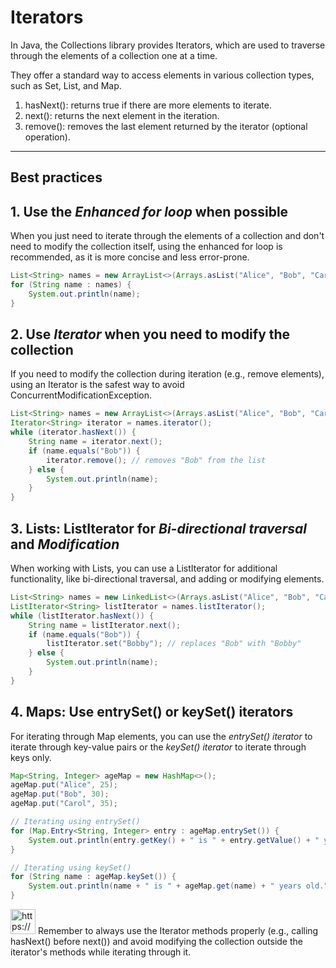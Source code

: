 # Iterators

In Java, the Collections library provides Iterators, which are used to traverse through the elements of a collection one at a time.

They offer a standard way to access elements in various collection types, such as Set, List, and Map. 

1. hasNext(): returns true if there are more elements to iterate.
2. next(): returns the next element in the iteration.
3. remove(): removes the last element returned by the iterator (optional operation).

---

## Best practices

## 1. Use the *Enhanced for loop* when possible

When you just need to iterate through the elements of a collection and don't need to modify the collection itself, using the enhanced for loop is recommended, as it is more concise and less error-prone.

```java
List<String> names = new ArrayList<>(Arrays.asList("Alice", "Bob", "Carol"));
for (String name : names) {
    System.out.println(name);
}
```

## 2. Use *Iterator* when you need to modify the collection

If you need to modify the collection during iteration (e.g., remove elements), using an Iterator is the safest way to avoid ConcurrentModificationException.

```java
List<String> names = new ArrayList<>(Arrays.asList("Alice", "Bob", "Carol"));
Iterator<String> iterator = names.iterator();
while (iterator.hasNext()) {
    String name = iterator.next();
    if (name.equals("Bob")) {
        iterator.remove(); // removes "Bob" from the list
    } else {
        System.out.println(name);
    }
}
```

## 3. Lists: ListIterator for *Bi-directional traversal* and *Modification*

When working with Lists, you can use a ListIterator for additional functionality, like bi-directional traversal, and adding or modifying elements.

```java
List<String> names = new LinkedList<>(Arrays.asList("Alice", "Bob", "Carol"));
ListIterator<String> listIterator = names.listIterator();
while (listIterator.hasNext()) {
    String name = listIterator.next();
    if (name.equals("Bob")) {
        listIterator.set("Bobby"); // replaces "Bob" with "Bobby"
    } else {
        System.out.println(name);
    }
}
```

## 4. Maps: Use entrySet() or keySet() iterators

For iterating through Map elements, you can use the *entrySet() iterator* to iterate through key-value pairs or the *keySet() iterator* to iterate through keys only.

```java
Map<String, Integer> ageMap = new HashMap<>();
ageMap.put("Alice", 25);
ageMap.put("Bob", 30);
ageMap.put("Carol", 35);

// Iterating using entrySet()
for (Map.Entry<String, Integer> entry : ageMap.entrySet()) {
    System.out.println(entry.getKey() + " is " + entry.getValue() + " years old.");
}

// Iterating using keySet()
for (String name : ageMap.keySet()) {
    System.out.println(name + " is " + ageMap.get(name) + " years old.");
}
```

<aside>
<img src="https://www.notion.so/icons/skull_purple.svg" alt="https://www.notion.so/icons/skull_purple.svg" width="40px" /> Remember to always use the Iterator methods properly (e.g., calling hasNext() before next()) and avoid modifying the collection outside the iterator's methods while iterating through it.

</aside>